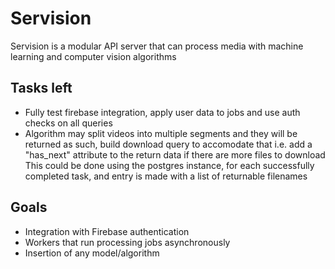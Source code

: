 # Servision
Servision is a modular API server that can process media with machine learning and computer vision algorithms

## Tasks left
 - Fully test firebase integration, apply user data to jobs and use auth checks on all queries
 - Algorithm may split videos into multiple segments and they will be returned as such, build download query to accomodate that
    i.e. add a "has_next" attribute to the return data if there are more files to download
    This could be done using the postgres instance, for each successfully completed task, and entry is made with a list of returnable filenames

## Goals
 - Integration with Firebase authentication
 - Workers that run processing jobs asynchronously
 - Insertion of any model/algorithm
